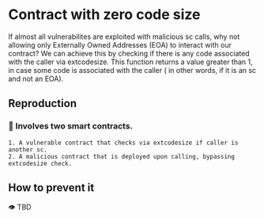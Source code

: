 # Contract with zero code size

If almost all vulnerabilites are exploited with malicious sc calls, why not allowing only Externally Owned Addresses (EOA) to interact with our contract? We can achieve this by checking if there is any code associated with the caller via extcodesize. This function returns a value greater than 1, in case some code is associated with the caller ( in other words, if it is an sc and not an EOA).

## Reproduction

### 📜 Involves two smart contracts.

    1. A vulnerable contract that checks via extcodesize if caller is another sc.
    2. A malicious contract that is deployed upon calling, bypassing extcodesize check.

## How to prevent it

👁️ TBD
